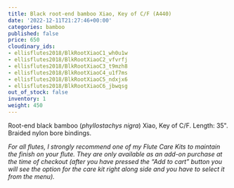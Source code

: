 ```yaml
---
title: Black root-end bamboo Xiao, Key of C/F (A440)
date: '2022-12-11T21:27:46+00:00'
categories: bamboo
published: false
price: 650
cloudinary_ids:
- ellisflutes2018/BlkRootXiaoC1_wh0u1w
- ellisflutes2018/BlkRootXiaoC2_vfvrfj
- ellisflutes2018/BlkRootXiaoC3_t9mzh8
- ellisflutes2018/BlkRootXiaoC4_u1f7ms
- ellisflutes2018/BlkRootXiaoC5_ndxjx6
- ellisflutes2018/BlkRootXiaoC6_jbwqsg
out_of_stock: false
inventory: 1
weight: 450
---
```


Root-end black bamboo (*phyllostachys nigra*) Xiao, Key of C/F.  Length: 35".   Braided nylon bore bindings.  

*For all flutes, I strongly recommend one of my Flute Care Kits to maintain the finish on your flute. They are only available as an add-on purchase at the time of checkout (after you have pressed the “Add to cart” button you will see the option for the care kit right along side and you have to select it from the menu).*